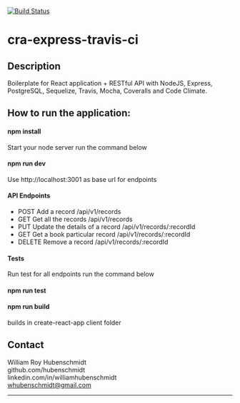 [![Build Status](https://travis-ci.org/hubenschmidt/cra-express-travis-ci.svg?branch=master)](https://travis-ci.org/hubenschmidt/cra-express-travis-ci)

# cra-express-travis-ci

## Description
Boilerplate for React application + RESTful API with NodeJS, Express, PostgreSQL, Sequelize, Travis, Mocha, Coveralls and Code Climate.

## How to run the application:

#### npm install
Start your node server
run the command below

#### npm run dev
Use http://localhost:3001 as base url for endpoints

#### API Endpoints
* POST	Add a record	/api/v1/records
* GET	Get all the records	/api/v1/records
* PUT	Update the details of a record	/api/v1/records/:recordId
* GET	Get a book particular record	/api/v1/records/:recordId
* DELETE	Remove a record	/api/v1/records/:recordId

#### Tests
Run test for all endpoints
run the command below

#### npm run test

#### npm run build
builds in create-react-app client folder

## Contact
William Roy Hubenschmidt<br>
github.com/hubenschmidt<br>
linkedin.com/in/williamhubenschmidt<br>
whubenschmidt@gmail.com<br>
<hr>


